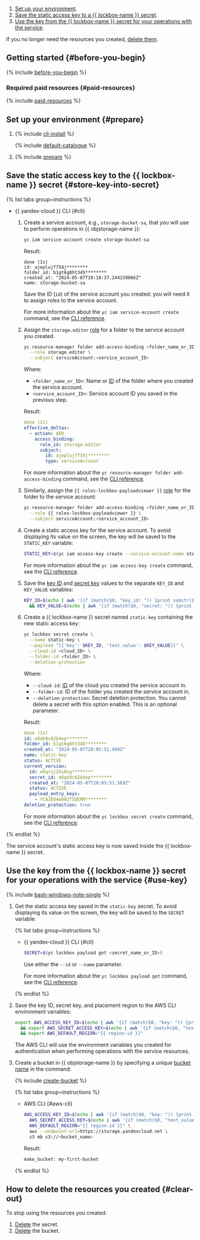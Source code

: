1. [Set up your environment](#prepare).
1. [Save the static access key to a {{ lockbox-name }} secret](#store-key-into-secret).
1. [Use the key from the {{ lockbox-name }} secret for your operations with the service](#use-key).

If you no longer need the resources you created, [delete them](#clear-out).


## Getting started {#before-you-begin}

{% include [before-you-begin](../_tutorials_includes/before-you-begin.md) %}


### Required paid resources {#paid-resources}

{% include [paid-resources](../_tutorials_includes/static-key-in-lockbox/paid-resources.md) %}


## Set up your environment {#prepare}

1. {% include [cli-install](../../_includes/cli-install.md) %}

    {% include [default-catalogue](../../_includes/default-catalogue.md) %}

1. {% include [prepare](../_tutorials_includes/static-key-in-lockbox/prepare.md) %}


## Save the static access key to the {{ lockbox-name }} secret {#store-key-into-secret}

{% list tabs group=instructions %}

- {{ yandex-cloud }} CLI {#cli}

  1. Create a service account, e.g., `storage-bucket-sa`, that you will use to perform operations in {{ objstorage-name }}:

      ```bash
      yc iam service-account create storage-bucket-sa
      ```

      Result:

      ```text
      done (1s)
      id: ajeplujf759j********
      folder_id: b1gt6g8ht345********
      created_at: "2024-05-07T19:18:37.244159066Z"
      name: storage-bucket-sa
      ```

      Save the ID (`id`) of the service account you created: you will need it to assign roles to the service account.

      For more information about the `yc iam service-account create` command, see the [CLI reference](../../cli/cli-ref/iam/cli-ref/service-account/create.md).

  1. Assign the `storage.editor` [role](../../storage/security/index.md#storage-editor) for a folder to the service account you created.

      ```bash
      yc resource-manager folder add-access-binding <folder_name_or_ID> \
        --role storage.editor \
        --subject serviceAccount:<service_account_ID>
      ```

      Where:

      * `<folder_name_or_ID>`: Name or [ID](../../resource-manager/operations/folder/get-id.md) of the folder where you created the service account.
      * `<service_account_ID>`: Service account ID you saved in the previous step.

      Result:

      ```yml
      done (2s)
      effective_deltas:
        - action: ADD
          access_binding:
            role_id: storage.editor
            subject:
              id: ajeplujf759j********
              type: serviceAccount
      ```

      For more information about the `yc resource-manager folder add-access-binding` command, see the [CLI reference](../../cli/cli-ref/resource-manager/cli-ref/folder/add-access-binding.md).

  1. Similarly, assign the `{{ roles-lockbox-payloadviewer }}` [role](../../lockbox/security/index.md#lockbox-payloadViewer) for the folder to the service account:

      ```bash
      yc resource-manager folder add-access-binding <folder_name_or_ID> \
        --role {{ roles-lockbox-payloadviewer }} \
        --subject serviceAccount:<service_account_ID>
      ```

  1. Create a static access key for the service account. To avoid displaying its value on the screen, the key will be saved to the `STATIC_KEY` variable:

      ```bash
      STATIC_KEY=$(yc iam access-key create --service-account-name storage-bucket-sa)
      ```

      For more information about the `yc iam access-key create` command, see the [CLI reference](../../cli/cli-ref/iam/cli-ref/access-key/create.md).

  1. Save the [key ID](../../iam/concepts/authorization/access-key.md#key-id) and [secret key](../../iam/concepts/authorization/access-key.md#private-key) values to the separate `KEY_ID` and `KEY_VALUE` variables:

      ```bash
      KEY_ID=$(echo | awk '{if (match($0, "key_id: ")) {print substr($0, RSTART + 8, 25)}}' <<< "$STATIC_KEY") \
        && KEY_VALUE=$(echo | awk '{if (match($0, "secret: ")) {print substr($0, RSTART + 8, 40)}}' <<< "$STATIC_KEY")
      ```

  1. Create a {{ lockbox-name }} secret named `static-key` containing the new static access key:

      ```bash
      yc lockbox secret create \
        --name static-key \
        --payload "[{'key': $KEY_ID, 'text_value': $KEY_VALUE}]" \
        --cloud-id <cloud_ID> \
        --folder-id <folder_ID> \
        --deletion-protection
      ```

      Where:

      * `--cloud-id`: [ID](../../resource-manager/operations/cloud/get-id.md) of the cloud you created the service account in.
      * `--folder-id`: ID of the folder you created the service account in.
      * `--deletion-protection`: Secret deletion protection. You cannot delete a secret with this option enabled. This is an optional parameter.

      Result:

      ```yml
      done (1s)
      id: e6qk0c62b4ep********
      folder_id: b1gt6g8ht345********
      created_at: "2024-05-07T20:05:51.569Z"
      name: static-key
      status: ACTIVE
      current_version:
        id: e6qrsj2hi8ug********
        secret_id: e6qk0c62b4ep********
        created_at: "2024-05-07T20:05:51.569Z"
        status: ACTIVE
        payload_entry_keys:
          - YCAJEO4w80Zf5DERM********
      deletion_protection: true
      ```

      For more information about the `yc lockbox secret create` command, see the [CLI reference](../../cli/cli-ref/lockbox/cli-ref/secret/create.md).

{% endlist %}

The service account's static access key is now saved inside the {{ lockbox-name }} secret.


## Use the key from the {{ lockbox-name }} secret for your operations with the service {#use-key}

{% include [bash-windows-note-single](../../_includes/translate/bash-windows-note-single.md) %}

1. Get the static access key saved in the `static-key` secret. To avoid displaying its value on the screen, the key will be saved to the `SECRET` variable:

    {% list tabs group=instructions %}

    - {{ yandex-cloud }} CLI {#cli}

      ```bash
      SECRET=$(yc lockbox payload get <secret_name_or_ID>)
      ```
      Use either the `--id` or `--name` parameter.

      For more information about the `yc lockbox payload get` command, see the [CLI reference](../../cli/cli-ref/lockbox/cli-ref/payload/get.md).

    {% endlist %}

1. Save the key ID, secret key, and placement region to the AWS CLI environment variables:

    ```bash
    export AWS_ACCESS_KEY_ID=$(echo | awk '{if (match($0, "key: ")) {print substr($0, RSTART + 5, 25)}}' <<< "$SECRET") \
      && export AWS_SECRET_ACCESS_KEY=$(echo | awk '{if (match($0, "text_value: ")) {print substr($0, RSTART + 12, 40)}}' <<< "$SECRET") \
      && export AWS_DEFAULT_REGION="{{ region-id }}"
    ```

    The AWS CLI will use the environment variables you created for authentication when performing operations with the service resources.

1. Create a bucket in {{ objstorage-name }} by specifying a unique [bucket name](../../storage/concepts/bucket.md#naming) in the command:

    {% include [create-bucket](../_tutorials_includes/static-key-in-lockbox/create-bucket.md) %}

    {% list tabs group=instructions %}

    - AWS CLI {#aws-cli}

      ```bash
      AWS_ACCESS_KEY_ID=$(echo | awk '{if (match($0, "key: ")) {print substr($0, RSTART + 5, 25)}}' <<< "$SECRET") \
        AWS_SECRET_ACCESS_KEY=$(echo | awk '{if (match($0, "text_value: ")) {print substr($0, RSTART + 12, 40)}}' <<< "$SECRET") \
        AWS_DEFAULT_REGION="{{ region-id }}" \
        aws --endpoint-url=https://storage.yandexcloud.net \
        s3 mb s3://<bucket_name>
      ```

      Result:

      ```bash
      make_bucket: my-first-bucket
      ```

    {% endlist %}


## How to delete the resources you created {#clear-out}

To stop using the resources you created:
1. [Delete](../../lockbox/operations/secret-delete.md) the secret.
1. [Delete](../../storage/operations/buckets/delete.md) the bucket.
